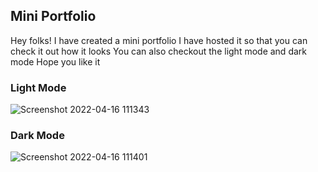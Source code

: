 ## Mini Portfolio
Hey folks!
I have created  a mini portfolio 
I have hosted it so that you can check it out how it  looks
You can also checkout the light mode and dark mode
Hope you like it
### Light Mode
![Screenshot 2022-04-16 111343](https://user-images.githubusercontent.com/93483932/163663341-2114f71e-cc9b-465b-93be-04e87e9186f7.png)

### Dark Mode
![Screenshot 2022-04-16 111401](https://user-images.githubusercontent.com/93483932/163663351-6be6c444-f18e-4953-88b7-376a0648bbd1.png)
